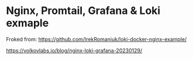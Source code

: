 # Nginx, Promtail, Grafana & Loki exmaple

Froked from: https://github.com/IrekRomaniuk/loki-docker-nginx-example/

https://volkovlabs.io/blog/nginx-loki-grafana-20230129/